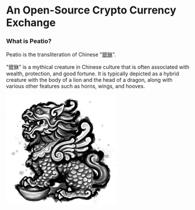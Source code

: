 # An Open-Source Crypto Currency Exchange

### What is Peatio?

Peatio is the transliteration of Chinese "[貔貅](http://en.wikipedia.org/wiki/Pixiu)".

"貔貅" is a mythical creature in Chinese culture that is often associated with wealth, protection, and good fortune. It is typically depicted as a hybrid creature with the body of a lion and the head of a dragon, along with various other features such as horns, wings, and hooves.

![peatio-illustration](public/peatio.png)
